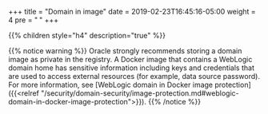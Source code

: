 +++
title = "Domain in image"
date = 2019-02-23T16:45:16-05:00
weight = 4
pre = "<b> </b>"
+++

{{% children style="h4" description="true" %}}

{{% notice warning %}}
Oracle strongly recommends storing a domain image as private in the registry.
A Docker image that contains a WebLogic domain home has sensitive information
including keys and credentials that are used to access external resources
(for example, data source password). For more information, see
[WebLogic domain in Docker image protection]({{<relref "/security/domain-security/image-protection.md#weblogic-domain-in-docker-image-protection">}}).
{{% /notice %}}
